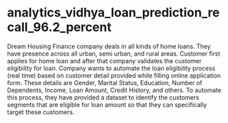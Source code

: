 # analytics_vidhya_loan_prediction_recall_96.2_percent
Dream Housing Finance company deals in all kinds of home loans. They have presence across all urban, semi urban, and rural areas. Customer first applies for home loan and after that company validates the customer eligibility for loan. Company wants to automate the loan eligibility process (real time) based on customer detail provided while filling online application form. These details are Gender, Marital Status, Education, Number of Dependents, Income, Loan Amount, Credit History, and others. To automate this process, they have provided a dataset to identify the customers segments that are eligible for loan amount so that they can specifically target these customers.
